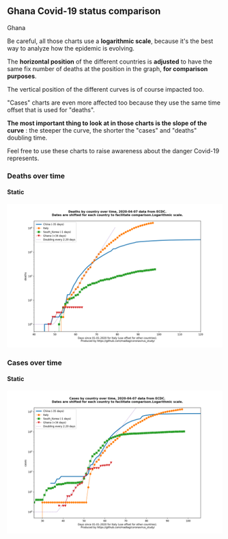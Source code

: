 ## Ghana Covid-19 status comparison 

Ghana



Be careful, all those charts use a **logarithmic scale**, because it's the best way to analyze how the epidemic is evolving.
 
The **horizontal position** of the different countries is **adjusted** to have the same fix number of deaths at the position in the graph, **for comparison purposes**.

The vertical position of the different curves is of course impacted too.

"Cases" charts are even more affected too because they use the same time offset that is used for "deaths".

**The most important thing to look at in those charts is the slope of the curve** : the steeper the curve, the shorter the "cases" and "deaths" doubling time.

Feel free to use these charts to raise awareness about the danger Covid-19 represents. 


 
### Deaths over time
 
#### Static
![Ghana covid-19 deaths static chart](https://raw.githubusercontent.com/madlag/coronavirus_study/master/notebooks/graphs/2020-04-07/countries/Ghana/2020-04-07_Ghana_deaths.png "Ghana covid-19 deaths static chart")   

 
### Cases over time
 
#### Static
![Ghana covid-19 cases static chart](https://raw.githubusercontent.com/madlag/coronavirus_study/master/notebooks/graphs/2020-04-07/countries/Ghana/2020-04-07_Ghana_cases.png "Ghana covid-19 cases static chart")   

